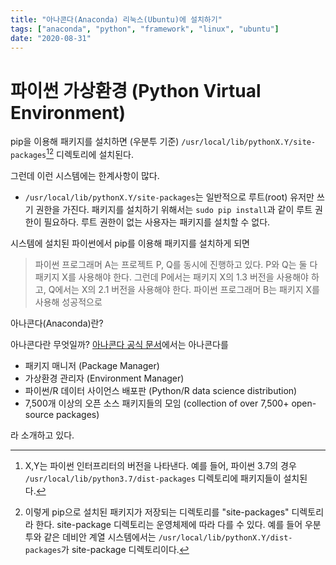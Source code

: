 ```yaml
---
title: "아나콘다(Anaconda) 리눅스(Ubuntu)에 설치하기"
tags: ["anaconda", "python", "framework", "linux", "ubuntu"]
date: "2020-08-31"
---
```


# 파이썬 가상환경 (Python Virtual Environment)

pip을 이용해 패키지를 설치하면 (우분투 기준) `/usr/local/lib/pythonX.Y/site-packages`[^1][^2] 디렉토리에 설치된다.

[^1]: X,Y는 파이썬 인터프리터의 버전을 나타낸다. 예를 들어, 파이썬 3.7의 경우 `/usr/local/lib/python3.7/dist-packages` 디렉토리에 패키지들이 설치된다.
[^2]: 이렇게 pip으로 설치된 패키지가 저장되는 디렉토리를 "site-packages" 디렉토리라 한다. site-package 디렉토리는 운영체제에 따라 다를 수 있다. 예를 들어 우분투와 같은 데비안 계열 시스템에서는 `/usr/local/lib/pythonX.Y/dist-packages`가 site-package 디렉토리이다. 

그런데 이런 시스템에는 한계사항이 많다.

- `/usr/local/lib/pythonX.Y/site-packages`는 일반적으로 루트(root) 유저만 쓰기 권한을 가진다. 패키지를 설치하기 위해서는 `sudo pip install`과 같이 루트 권한이 필요하다. 루트 권한이 없는 사용자는 패키지를 설치할 수 없다.


시스템에 설치된 파이썬에서 pip를 이용해 패키지를 설치하게 되면                                                  

> 파이썬 프로그래머 A는 프로젝트 P, Q를 동시에 진행하고 있다. P와 Q는 둘 다 패키지 X를 사용해야 한다. 그런데 P에서는 패키지 X의 1.3 버전을 사용해야 하고, Q에서는 X의 2.1 버전을 사용해야 한다.
> 파이썬 프로그래머 B는 패키지 X를 사용해 성공적으로 


아나콘다(Anaconda)란?

아나콘다란 무엇일까? [아나콘다 공식 문서](https://docs.anaconda.com/anaconda/)에서는 아나콘다를

- 패키지 매니저 (Package Manager)
- 가상환경 관리자 (Environment Manager)
- 파이썬/R 데이터 사이언스 배포판 (Python/R data science distribution)
- 7,500개 이상의 오픈 소스 패키지들의 모임 (collection of over 7,500+ open-source packages)

라 소개하고 있다. 